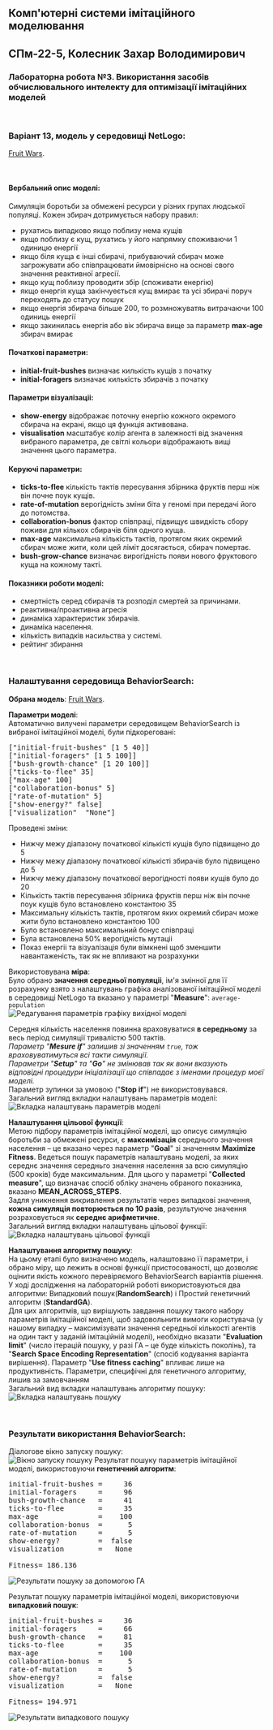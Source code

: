 ## Комп'ютерні системи імітаційного моделювання
## СПм-22-5, **Колесник Захар Володимирович**
### Лабораторна робота №**3**. Використання засобів обчислювального интелекту для оптимізації імітаційних моделей

<br>

### Варіант 13, модель у середовищі NetLogo:
[Fruit Wars](http://www.netlogoweb.org/launch#http://www.netlogoweb.org/assets/modelslib/Sample%20Models/Social%20Science/Economics/Fruit%20Wars.nlogo).

<br>

#### Вербальний опис моделі:
Симуляція боротьби за обмежені ресурси у різних групах людської популяці. Кожен збирач дотримується набору правил:
- рухатись випадково якщо поблизу нема кущів
- якщо поблизу є кущ, рухатись у його напрямку споживаючи 1 одиницю енергії
- якщо біля куща є інші сбирачі, прибуваючий сбирач може загрожувати або співпрацювати ймовірнісно на основі свого значення реактивної агресії.
- якщо кущ поблизу проводити збір (споживати енергію)
- якщо енергія куща закінчуеється кущ вмирає та усі збирачі поруч переходять до статусу пошук
- якщо енергія збирача більше 200, то розмножуватяь витрачаючи 100 одиниць енергії
- якщо закинилась енергія або вік збирача вище за параметр **max-age** збирач вмирає

#### Початкові параметри:
- **initial-fruit-bushes** визначає килькість кущів з початку
- **initial-foragers** визначає килькість збирачів з початку

#### Параметри візуалізаціі:
- **show-energy** відображає поточну енергію кожного окремого сбирача на екрані, якщо ця функція активована.
- **visualisation** масштабує колір агента в залежності від значення вибраного параметра, де світлі кольори відображають вищі значення цього параметра.


#### Керуючі параметри:
- **ticks-to-flee** кількість тактів пересування збірника фруктів перш ніж він почне поук кущів.
- **rate-of-mutation** верогідність зміни біта у геномі при передачі його до потомства.
- **collaboration-bonus** фактор співпраці, підвищує швидкість сбору поживи для кількох сбирачів біля одного куща.
- **max-age** максимальна кількість тактів, протягом яких окремий сбирач може жити, коли цей ліміт досягається, сбирач помертає.
- **bush-grow-chance** визначає вирогідність появи нового фруктового куща на кожному такті.

#### Показники роботи моделі:
- смертність серед сбирачів та розподіл смертей за причинами.
- реактивна/проактивна агресія
- динаміка характеристик збирачів.
- динаміка населення.
- кількість випадків насильства у системі.
- рейтинг збирання

<br>

### Налаштування середовища BehaviorSearch:

**Обрана модель**:
[Fruit Wars](http://www.netlogoweb.org/launch#http://www.netlogoweb.org/assets/modelslib/Sample%20Models/Social%20Science/Economics/Fruit%20Wars.nlogo).

**Параметри моделі**:  
Автоматично вилучені параметри середовищем BehaviorSearch із вибраної імітаційної моделі, були підкореговані:
<pre>
["initial-fruit-bushes" [1 5 40]]
["initial-foragers" [1 5 100]]
["bush-growth-chance" [1 20 100]]
["ticks-to-flee" 35]
["max-age" 100]
["collaboration-bonus" 5]
["rate-of-mutation" 5]
["show-energy?" false]
["visualization"  "None"]
</pre>

Проведені зміни:
- Нижчу межу діапазону початкової кількісті кущів було підвищено до 5
- Нижчу межу діапазону початкової кількісті збирачів було підвищено до 5
- Нижчу межу діапазону початкової верогідності появи кущів було  до 20
- Кількість тактів пересування збірника фруктів перш ніж він почне поук кущів було встановлено константою 35
- Максимальну кількість тактів, протягом яких окремий сбирач може жити було встановлено константою 100
- Було встановлено максимальний бонус співпраці
- Була встановлена 50% верогідність мутаціі
- Показ енергіі та візуалізація були вімкнені щоб зменшити навантаженість, так як не впливают на розрахунки

 
Використовувана **міра**:  
Було обрано **значення середньої популяціі**, ім'я змінної для її розрахунку взято з налаштувань графіка аналізованої імітаційної моделі в середовищі NetLogo та вказано у параметрі "**Measure**": `average-population`  
![Редагування параметрів графіку вихідної моделі](measure_value.png)

Середня кількість населення повинна враховуватися **в середньому** за весь період симуляції тривалістю 500 тактів.  
*Параметр "**Mesure if**" залишив зі значенням `true`, тож враховуватимуться всі такти симуляції.  
Параметри "**Setup**" та "**Go**" не змінював так як вони вказують відповідні процедури ініціалізації що співпадає з іменами процедур моєї моделі.*  
Параметр зупинки за умовою ("**Stop if**") не використовувався.  
Загальний вигляд вкладки налаштувань параметрів моделі:  
![Вкладка налаштувань параметрів моделі](model_tab.png)

**Налаштування цільової функції**:  
Метою підбору параметрів імітаційної моделі, що описує cимуляцію боротьби за обмежені ресурси, є **максимізація** середнього значення населення – це вказано через параметр "**Goal**" зі значенням **Maximize Fitness**. 
Ведеться пошук параметрів налаштувань моделі, за яких середнє значення середньго значення населення за всю симуляцію (500 кроків) буде максимальним. Для цього у параметрі "**Collected measure**", що визначає спосіб обліку значень обраного показника, вказано **MEAN_ACROSS_STEPS**.  
Задля уникнення викривлення результатів через випадкові значення, **кожна симуляція повторюється по 10 разів**, результуюче значення розраховується як **середнє арифметичне**.  
Загальний вигляд вкладки налаштувань цільової функції:  
![Вкладка налаштувань цільової функції](search_objective_tab.png)

**Налаштування алгоритму пошуку**:  
На цьому етапі було визначено модель, налаштовано її параметри, і обрано міру, що лежить в основі функції пристосованості, що дозволяє оцінити якість кожного перевіряємого BehaviorSearch варіантів рішення.  
У ході дослідження на лабораторній роботі використовуються два алгоритми: Випадковий пошук(**RandomSearch**) і Простий генетичний алгоритм (**StandardGA**).  
Для цих алгоритмів, що вирішують завдання пошуку такого набору параметрів імітаційної моделі, щоб задовольнити вимоги користувача (у нашому випадку – максимізувати значення середньої кількості агентів на один такт у заданій імітаційній моделі), необхідно вказати "**Evaluation limit**" (число ітерацій пошуку, у разі ГА – це буде кількість поколінь), та "**Search Space Encoding Representation**" (спосіб кодування варіанта вирішення).
Параметр "**Use fitness caching**" впливає лише на продуктивність.
Параметри, специфічні для генетичного алгоритму, лишив за замовчанням  
Загальний вид вкладки налаштувань алгоритму пошуку:  
![Вкладка налаштувань пошуку](search_algorithm_tab.png)

<br>

### Результати використання BehaviorSearch:
Діалогове вікно запуску пошуку:  
![Вікно запуску пошуку](run_search_popup.png)
Результат пошуку параметрів імітаційної моделі, використовуючи **генетичний алгоритм**:
<pre>
initial-fruit-bushes =     36
initial-foragers     =     96
bush-growth-chance   =     41
ticks-to-flee        =     35
max-age              =    100
collaboration-bonus  =      5
rate-of-mutation     =      5
show-energy?         =  false
visualization        =   None

Fitness= 186.136
</pre>
![Результати пошуку за допомогою ГА](standard_ga_result.png)

Результат пошуку параметрів імітаційної моделі, використовуючи **випадковий пошук**:
<pre>
initial-fruit-bushes =     36
initial-foragers     =     66
bush-growth-chance   =     81
ticks-to-flee        =     35
max-age              =    100
collaboration-bonus  =      5
rate-of-mutation     =      5
show-energy?         =  false
visualization        =   None

Fitness= 194.971
</pre>
![Результати випадкового пошуку](random_search_result.png)